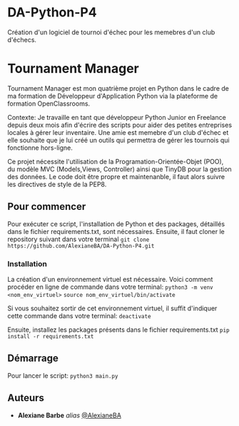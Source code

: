 # DA-Python-P4
Création d'un logiciel de tournoi d'échec pour les memebres d'un club d'échecs.

# Tournament Manager
Tournament Manager est mon quatrième projet en Python dans le cadre de ma formation de Développeur d'Application Python via la plateforme de formation OpenClassrooms.

Contexte:
Je travaille en tant que développeur Python Junior en Freelance depuis deux mois afin d'écrire des scripts pour aider des petites entreprises locales à gérer leur inventaire.
Une amie est memebre d'un club d'échec et elle souhaite que je lui créé un outils qui permettra de gérer les tournois qui fonctionne hors-ligne.

Ce projet nécessite l'utilisation de la Programation-Orientée-Objet (POO), du modèle MVC (Models,Views, Controller) ainsi que TinyDB pour la gestion des données.
Le code doit être propre et maintenanble, il faut alors suivre les directives de style de la PEP8.

## Pour commencer
Pour exécuter ce script, l'installation de Python et des packages, détaillés dans le fichier requirements.txt, sont nécessaires.
Ensuite, il faut cloner le repository suivant dans votre terminal
``git clone https://github.com/AlexianeBA/DA-Python-P4.git``

### Installation
La création d'un environnement virtuel est nécessaire. Voici comment procéder en ligne de commande dans votre terminal:
``python3 -m venv <nom_env_virtuel>``
``source nom_env_virtuel/bin/activate``

Si vous souhaitez sortir de cet environnement virtuel, il suffit d'indiquer cette commande dans votre terminal:
``deactivate``

Ensuite, installez les packages présents dans le fichier requirements.txt
``pip install -r requirements.txt``

## Démarrage
Pour lancer le script: 
``python3 main.py``

## Auteurs

* **Alexiane Barbe** _alias_ [@AlexianeBA](https://github.com/AlexianeBA)
